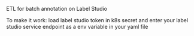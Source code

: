 ETL for batch annotation on Label Studio

To make it work: load label studio token in k8s secret and enter your label studio service endpoint as a env variable in your yaml file
